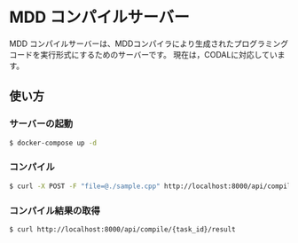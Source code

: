 # MDD コンパイルサーバー
MDD コンパイルサーバーは、MDDコンパイラにより生成されたプログラミングコードを実行形式にするためのサーバーです。
現在は，CODALに対応しています。

## 使い方

### サーバーの起動

```bash 
$ docker-compose up -d
```

### コンパイル

```bash
$ curl -X POST -F "file=@./sample.cpp" http://localhost:8000/api/compile/codal
```

### コンパイル結果の取得

```bash
$ curl http://localhost:8000/api/compile/{task_id}/result
```


